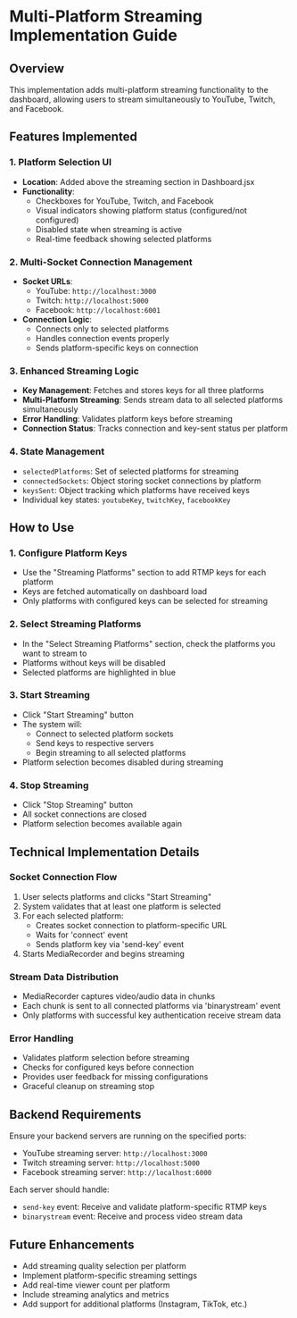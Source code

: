 # Multi-Platform Streaming Implementation Guide

## Overview

This implementation adds multi-platform streaming functionality to the dashboard, allowing users to stream simultaneously to YouTube, Twitch, and Facebook.

## Features Implemented

### 1. Platform Selection UI

- **Location**: Added above the streaming section in Dashboard.jsx
- **Functionality**:
  - Checkboxes for YouTube, Twitch, and Facebook
  - Visual indicators showing platform status (configured/not configured)
  - Disabled state when streaming is active
  - Real-time feedback showing selected platforms

### 2. Multi-Socket Connection Management

- **Socket URLs**:
  - YouTube: `http://localhost:3000`
  - Twitch: `http://localhost:5000`
  - Facebook: `http://localhost:6001`
- **Connection Logic**:
  - Connects only to selected platforms
  - Handles connection events properly
  - Sends platform-specific keys on connection

### 3. Enhanced Streaming Logic

- **Key Management**: Fetches and stores keys for all three platforms
- **Multi-Platform Streaming**: Sends stream data to all selected platforms simultaneously
- **Error Handling**: Validates platform keys before streaming
- **Connection Status**: Tracks connection and key-sent status per platform

### 4. State Management

- `selectedPlatforms`: Set of selected platforms for streaming
- `connectedSockets`: Object storing socket connections by platform
- `keysSent`: Object tracking which platforms have received keys
- Individual key states: `youtubeKey`, `twitchKey`, `facebookKey`

## How to Use

### 1. Configure Platform Keys

- Use the "Streaming Platforms" section to add RTMP keys for each platform
- Keys are fetched automatically on dashboard load
- Only platforms with configured keys can be selected for streaming

### 2. Select Streaming Platforms

- In the "Select Streaming Platforms" section, check the platforms you want to stream to
- Platforms without keys will be disabled
- Selected platforms are highlighted in blue

### 3. Start Streaming

- Click "Start Streaming" button
- The system will:
  - Connect to selected platform sockets
  - Send keys to respective servers
  - Begin streaming to all selected platforms
- Platform selection becomes disabled during streaming

### 4. Stop Streaming

- Click "Stop Streaming" button
- All socket connections are closed
- Platform selection becomes available again

## Technical Implementation Details

### Socket Connection Flow

1. User selects platforms and clicks "Start Streaming"
2. System validates that at least one platform is selected
3. For each selected platform:
   - Creates socket connection to platform-specific URL
   - Waits for 'connect' event
   - Sends platform key via 'send-key' event
4. Starts MediaRecorder and begins streaming

### Stream Data Distribution

- MediaRecorder captures video/audio data in chunks
- Each chunk is sent to all connected platforms via 'binarystream' event
- Only platforms with successful key authentication receive stream data

### Error Handling

- Validates platform selection before streaming
- Checks for configured keys before connection
- Provides user feedback for missing configurations
- Graceful cleanup on streaming stop

## Backend Requirements

Ensure your backend servers are running on the specified ports:

- YouTube streaming server: `http://localhost:3000`
- Twitch streaming server: `http://localhost:5000`
- Facebook streaming server: `http://localhost:6000`

Each server should handle:

- `send-key` event: Receive and validate platform-specific RTMP keys
- `binarystream` event: Receive and process video stream data

## Future Enhancements

- Add streaming quality selection per platform
- Implement platform-specific streaming settings
- Add real-time viewer count per platform
- Include streaming analytics and metrics
- Add support for additional platforms (Instagram, TikTok, etc.)
